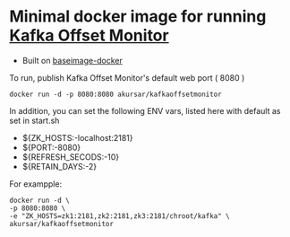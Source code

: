 # Minimal docker image for running [Kafka Offset Monitor](http://quantifind.github.io/KafkaOffsetMonitor/)

- Built on [baseimage-docker](http://phusion.github.io/baseimage-docker/)

To run, publish Kafka Offset Monitor's default web port ( 8080 )

    docker run -d -p 8080:8080 akursar/kafkaoffsetmonitor

In addition, you can set the following ENV vars, listed here with default as set in start.sh

* ${ZK_HOSTS:-localhost:2181}
* ${PORT:-8080}
* ${REFRESH_SECODS:-10}
* ${RETAIN_DAYS:-2}

For exampple:

    docker run -d \
    -p 8080:8080 \
    -e "ZK_HOSTS=zk1:2181,zk2:2181,zk3:2181/chroot/kafka" \
    akursar/kafkaoffsetmonitor
